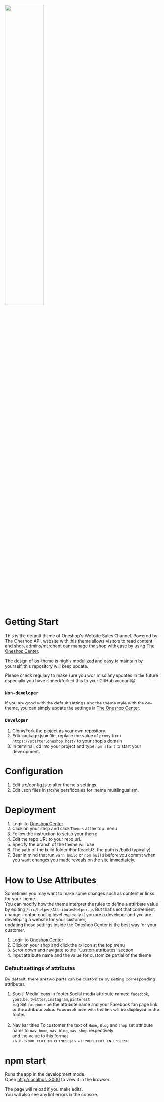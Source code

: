 <img src="https://cdn.oneshop.cloud/autox480/EDC26E30-0190-4F3C-845B-9C92875835DC.png" width="50%"/>

# Getting Start
This is the default theme of Oneshop's Website Sales Channel. Powered by [The Oneshop API](https://doc.oneshop.dev), website with this theme allows visitors to read content and shop, admins/merchant can manage the shop with ease by using [The Oneshop Center](https://center.oneshop.host).

The design of os-theme is highly modulized and easy to maintain by yourself, this repository will keep update. 

Please check regulary to make sure you won miss any updates in the future especially you have cloned/forked this to your GitHub account😁



### `Non-developer`
If you are good with the default settings and the theme style with the os-theme, you can simply update the settings in [The Oneshop Center](https://center.oneshop.host).


### `Developer`
1. Clone/Fork the project as your own repository.
2. Edit package.json file, replace the value of `proxy` from `https://starter.oneshop.host/` to your shop's domain
3. In terminal, cd into your project and type `npm start` to start your development.

# Configuration
1. Edit src/config.js to alter theme's settings.
2. Edit Json files in src/helpers/locales for theme multilingualism.

# Deployment
1. Login to [Oneshop Center](https://center.oneshop.cloud)
2. Click on your shop and click `Themes` at the top menu
3. Follow the instruction to setup your theme
4. Edit the repo URL to your repo url.
5. Specify the branch of the theme will use
6. The path of the build folder (For ReactJS, the path is /build typically)
4. Bear in mind that run `yarn build` or `npm build` before you commit when you want changes you made reveals on the site immediately.

# How to Use Attributes

Sometimes you may want to make some changes such as content or links for your theme. <br>
You can modify how the theme interpret the rules to define a attirbute value by editing `/src/helper/AttributesHelper.js`
But that's not that convenient change it onthe coding level espically if you are a developer and you are developing a website for your customer, <br>
updating those settings inside the Oneshop Center is the best way for your customer.


1. Login to [Oneshop Center](https://center.oneshop.cloud)
2. Click on your shop and click the ⚙ icon at the top menu
3. Scroll down and navigate to the "Custom attributes" section
4. Input attribute name and the value for customize partial of the theme

### Default settings of attributes
By default, there are two parts can be customize by setting corresponding attributes.<br>
1. Social Media icons in footer
Social media attribute names: `facebook`, `youtube`, `twitter`, `instagram`, `pinterest`<br>
E.g Set `facebook` be the attribute name and your Facebook fan page link to the attribute value. Facebook icon with the link will be displayed in the footer.<br><br>
2. Nav bar titles
To customer the text of `Home`, `Blog` and `shop` set attribute name to `nav_home`, `nav_blog`, `nav_shop` respectively <br>
and the value to this format `zh_hk:YOUR_TEXT_IN_CHINESE|en_us:YOUR_TEXT_IN_ENGLISH`


# npm start
Runs the app in the development mode.<br>
Open [http://localhost:3000](http://localhost:3000) to view it in the browser.

The page will reload if you make edits.<br>
You will also see any lint errors in the console.
